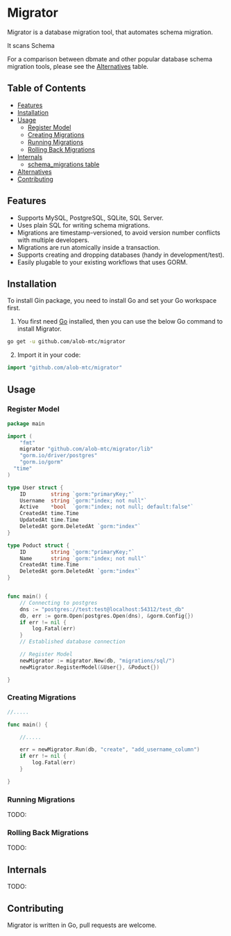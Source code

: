 # Migrator

Migrator is a database migration tool, that automates schema migration.

It scans Schema

For a comparison between dbmate and other popular database schema migration tools, please see the [Alternatives](#alternatives) table.

## Table of Contents

- [Features](#features)
- [Installation](#installation)
- [Usage](#usage)
  - [Register Model](#register-model)
  - [Creating Migrations](#creating-migrations)
  - [Running Migrations](#running-migrations)
  - [Rolling Back Migrations](#rolling-back-migrations)
- [Internals](#internals)
  - [schema_migrations table](#schema_migrations-table)
- [Alternatives](#alternatives)
- [Contributing](#contributing)

## Features

- Supports MySQL, PostgreSQL, SQLite, SQL Server.
- Uses plain SQL for writing schema migrations.
- Migrations are timestamp-versioned, to avoid version number conflicts with multiple developers.
- Migrations are run atomically inside a transaction.
- Supports creating and dropping databases (handy in development/test).
- Easily plugable to your existing workflows that uses GORM.

## Installation

To install Gin package, you need to install Go and set your Go workspace first.

1. You first need [Go](https://golang.org/) installed, then you can use the below Go command to install Migrator.

```sh
go get -u github.com/alob-mtc/migrator
```

2. Import it in your code:

```go
import "github.com/alob-mtc/migrator"
```

## Usage

### Register Model

```go
package main

import (
	"fmt"
	migrator "github.com/alob-mtc/migrator/lib"
	"gorm.io/driver/postgres"
	"gorm.io/gorm"
  "time"
)

type User struct {
	ID        string `gorm:"primaryKey;"`
	Username  string `gorm:"index; not null"`
	Active    *bool  `gorm:"index; not null; default:false"`
	CreatedAt time.Time
	UpdatedAt time.Time
	DeletedAt gorm.DeletedAt `gorm:"index"`
}

type Poduct struct {
	ID        string `gorm:"primaryKey;"`
	Name      string `gorm:"index; not null"`
	CreatedAt time.Time
	DeletedAt gorm.DeletedAt `gorm:"index"`
}


func main() {
	// Connecting to postgres
	dns := "postgres://test:test@localhost:54312/test_db"
	db, err := gorm.Open(postgres.Open(dns), &gorm.Config{})
	if err != nil {
		log.Fatal(err)
	}
	// Established database connection

	// Register Model
	newMigrator := migrator.New(db, "migrations/sql/")
	newMigrator.RegisterModel(&User{}, &Poduct{})

}

```

### Creating Migrations

```go
//.....

func main() {

	//.....

	err = newMigrator.Run(db, "create", "add_username_column")
	if err != nil {
		log.Fatal(err)
	}

}

```

### Running Migrations

TODO:

### Rolling Back Migrations

TODO:

## Internals

TODO:

## Contributing

Migrator is written in Go, pull requests are welcome.
